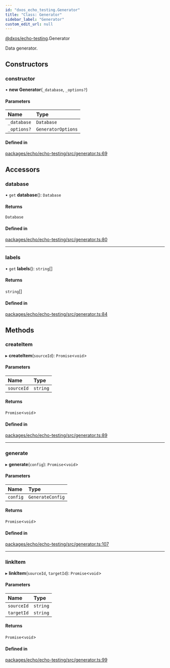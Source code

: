 ```yaml
---
id: "dxos_echo_testing.Generator"
title: "Class: Generator"
sidebar_label: "Generator"
custom_edit_url: null
---
```


[@dxos/echo-testing](../modules/dxos_echo_testing.md).Generator

Data generator.

## Constructors

### constructor

• **new Generator**(`_database`, `_options?`)

#### Parameters

| Name | Type |
| :------ | :------ |
| `_database` | `Database` |
| `_options?` | `GeneratorOptions` |

#### Defined in

[packages/echo/echo-testing/src/generator.ts:69](https://github.com/dxos/dxos/blob/b06737400/packages/echo/echo-testing/src/generator.ts#L69)

## Accessors

### database

• `get` **database**(): `Database`

#### Returns

`Database`

#### Defined in

[packages/echo/echo-testing/src/generator.ts:80](https://github.com/dxos/dxos/blob/b06737400/packages/echo/echo-testing/src/generator.ts#L80)

___

### labels

• `get` **labels**(): `string`[]

#### Returns

`string`[]

#### Defined in

[packages/echo/echo-testing/src/generator.ts:84](https://github.com/dxos/dxos/blob/b06737400/packages/echo/echo-testing/src/generator.ts#L84)

## Methods

### createItem

▸ **createItem**(`sourceId`): `Promise`<`void`\>

#### Parameters

| Name | Type |
| :------ | :------ |
| `sourceId` | `string` |

#### Returns

`Promise`<`void`\>

#### Defined in

[packages/echo/echo-testing/src/generator.ts:89](https://github.com/dxos/dxos/blob/b06737400/packages/echo/echo-testing/src/generator.ts#L89)

___

### generate

▸ **generate**(`config`): `Promise`<`void`\>

#### Parameters

| Name | Type |
| :------ | :------ |
| `config` | `GenerateConfig` |

#### Returns

`Promise`<`void`\>

#### Defined in

[packages/echo/echo-testing/src/generator.ts:107](https://github.com/dxos/dxos/blob/b06737400/packages/echo/echo-testing/src/generator.ts#L107)

___

### linkItem

▸ **linkItem**(`sourceId`, `targetId`): `Promise`<`void`\>

#### Parameters

| Name | Type |
| :------ | :------ |
| `sourceId` | `string` |
| `targetId` | `string` |

#### Returns

`Promise`<`void`\>

#### Defined in

[packages/echo/echo-testing/src/generator.ts:99](https://github.com/dxos/dxos/blob/b06737400/packages/echo/echo-testing/src/generator.ts#L99)
